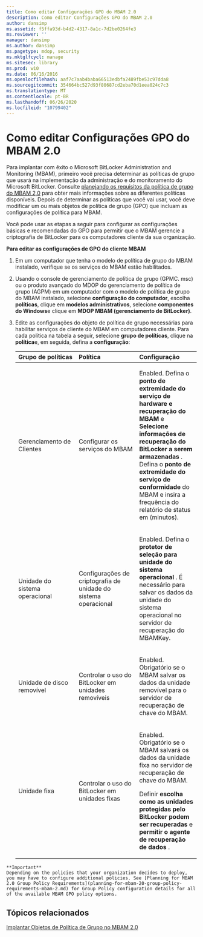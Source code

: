 ```yaml
---
title: Como editar Configurações GPO do MBAM 2.0
description: Como editar Configurações GPO do MBAM 2.0
author: dansimp
ms.assetid: f5ffa93d-b4d2-4317-8a1c-7d2be0264fe3
ms.reviewer: ''
manager: dansimp
ms.author: dansimp
ms.pagetype: mdop, security
ms.mktglfcycl: manage
ms.sitesec: library
ms.prod: w10
ms.date: 06/16/2016
ms.openlocfilehash: aaf7c7aab4baba66513edbfa2489fbe53c97dda8
ms.sourcegitcommit: 354664bc527d93f80687cd2eba70d1eea024c7c3
ms.translationtype: MT
ms.contentlocale: pt-BR
ms.lasthandoff: 06/26/2020
ms.locfileid: "10799402"
---
```

# Como editar Configurações GPO do MBAM 2.0


Para implantar com êxito o Microsoft BitLocker Administration and Monitoring (MBAM), primeiro você precisa determinar as políticas de grupo que usará na implementação da administração e do monitoramento do Microsoft BitLocker. Consulte [planejando os requisitos da política de grupo do MBAM 2,0](planning-for-mbam-20-group-policy-requirements-mbam-2.md) para obter mais informações sobre as diferentes políticas disponíveis. Depois de determinar as políticas que você vai usar, você deve modificar um ou mais objetos de política de grupo (GPO) que incluam as configurações de política para MBAM.

Você pode usar as etapas a seguir para configurar as configurações básicas e recomendadas do GPO para permitir que o MBAM gerencie a criptografia de BitLocker para os computadores cliente da sua organização.

**Para editar as configurações de GPO do cliente MBAM**

1.  Em um computador que tenha o modelo de política de grupo do MBAM instalado, verifique se os serviços do MBAM estão habilitados.

2.  Usando o console de gerenciamento de política de grupo (GPMC. msc) ou o produto avançado do MDOP do gerenciamento de política de grupo (AGPM) em um computador com o modelo de política de grupo do MBAM instalado, selecione **configuração do computador**, escolha **políticas**, clique em **modelos administrativos**, selecione **componentes do Windows**e clique em **MDOP MBAM (gerenciamento de BitLocker)**.

3.  Edite as configurações do objeto de política de grupo necessárias para habilitar serviços de cliente do MBAM em computadores cliente. Para cada política na tabela a seguir, selecione **grupo de políticas**, clique na **política**e, em seguida, defina a **configuração**:

    <table>
    <colgroup>
    <col width="33%" />
    <col width="33%" />
    <col width="33%" />
    </colgroup>
    <thead>
    <tr class="header">
    <th align="left">Grupo de políticas</th>
    <th align="left">Política</th>
    <th align="left">Configuração</th>
    </tr>
    </thead>
    <tbody>
    <tr class="odd">
    <td align="left"><p>Gerenciamento de Clientes</p></td>
    <td align="left"><p>Configurar os serviços do MBAM</p></td>
    <td align="left"><p>Enabled. Defina o <strong> ponto de extremidade do serviço de hardware e recuperação do MBAM </strong> e <strong> Selecione informações de recuperação do BitLocker a serem armazenadas </strong> . Defina o <strong> ponto de extremidade do serviço de conformidade </strong> do MBAM e insira a frequência do relatório de status em (minutos).</p></td>
    </tr>
    <tr class="even">
    <td align="left"><p>Unidade do sistema operacional</p></td>
    <td align="left"><p>Configurações de criptografia de unidade do sistema operacional</p></td>
    <td align="left"><p>Enabled. Defina o <strong> protetor de seleção para unidade do sistema operacional </strong> . É necessário para salvar os dados da unidade do sistema operacional no servidor de recuperação do MBAMKey.</p></td>
    </tr>
    <tr class="odd">
    <td align="left"><p>Unidade de disco removível</p></td>
    <td align="left"><p>Controlar o uso do BitLocker em unidades removíveis</p></td>
    <td align="left"><p>Enabled. Obrigatório se o MBAM salvar os dados da unidade removível para o servidor de recuperação de chave do MBAM.</p></td>
    </tr>
    <tr class="even">
    <td align="left"><p>Unidade fixa</p></td>
    <td align="left"><p>Controlar o uso do BitLocker em unidades fixas</p></td>
    <td align="left"><p>Enabled. Obrigatório se o MBAM salvará os dados da unidade fixa no servidor de recuperação de chave do MBAM.</p>
    <p>Definir <strong> escolha como as unidades protegidas pelo BitLocker podem ser recuperadas </strong> e <strong> permitir o agente de recuperação de dados </strong> .</p></td>
    </tr>
    </tbody>
    </table>



~~~
**Important**  
Depending on the policies that your organization decides to deploy, you may have to configure additional policies. See [Planning for MBAM 2.0 Group Policy Requirements](planning-for-mbam-20-group-policy-requirements-mbam-2.md) for Group Policy configuration details for all of the available MBAM GPO policy options.
~~~



## Tópicos relacionados


[Implantar Objetos de Política de Grupo no MBAM 2.0](deploying-mbam-20-group-policy-objects-mbam-2.md)









